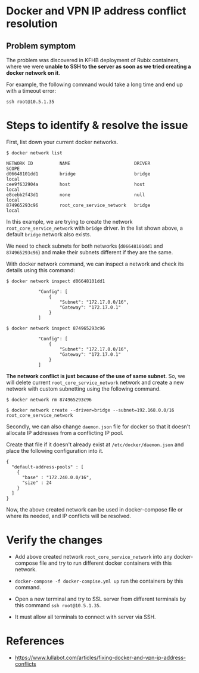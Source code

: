 # Docker and VPN IP address conflict resolution

## Problem symptom
The problem was discovered in KFHB deployment of Rubix containers, where we were **unable to SSH to the server as soon as we tried creating a docker network on it**.

For example, the following command would take a long time and end up with a timeout error:
``` 
ssh root@10.5.1.35
``` 

# Steps to identify & resolve the issue

First, list down your current docker networks.

```
$ docker network list

NETWORK ID          NAME                        DRIVER              SCOPE
d06648101dd1        bridge                      bridge              local
cee9f632904a        host                        host                local
e8cebb2f43d1        none                        null                local
874965293c96        root_core_service_network   bridge              local
```

In this example, we are trying to create the network `root_core_service_network` with `bridge` driver. In the list shown above, a default `bridge` network also exists.

We need to check subnets for both networks (`d06648101dd1` and `874965293c96`) and make their subnets different if they are the same. 

With docker network command, we can inspect a network and check its details using this command:
```
$ docker network inspect d06648101dd1

            "Config": [
                {
                    "Subnet": "172.17.0.0/16",
                    "Gateway": "172.17.0.1"
                }
            ]

```

```
$ docker network inspect 874965293c96

            "Config": [
                {
                    "Subnet": "172.17.0.0/16",
                    "Gateway": "172.17.0.1"
                }
            ]

```

**The network conflict is just because of the use of same subnet**. So, we will delete current `root_core_service_network` network and create a new network with custom subnetting using the following command.

```
$ docker network rm 874965293c96

$ docker network create --driver=bridge --subnet=192.168.0.0/16 root_core_service_network
```

Secondly, we can also change `daemon.json` file for docker so that it doesn't allocate IP addresses from a conflicting IP pool. 

Create that file if it doesn't already exist at `/etc/docker/daemon.json` and place the following configuration into it.

```
{
  "default-address-pools" : [
    {
      "base" : "172.240.0.0/16",
      "size" : 24
    }
  ]
}
```

Now, the above created network can be used in docker-compose file or where its needed, and IP conflicts will be resolved.

# Verify the changes

- Add above created network `root_core_service_network` into any docker-compose file and try to run different docker containers with this network.

- `docker-compose -f docker-compise.yml up` run the containers by this command.

- Open a new terminal and try to SSL server from different terminals by this command `ssh root@10.5.1.35`.

- It must allow all terminals to connect with server via SSH.

# References
* https://www.lullabot.com/articles/fixing-docker-and-vpn-ip-address-conflicts